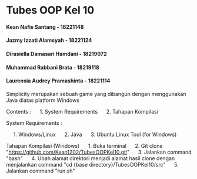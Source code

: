 # Tubes OOP Kel 10
#### Kean Nafis Santang - 18221148
#### Jazmy Izzati Alamsyah - 18221124
#### Dirasiella Damasari Hamdani - 18219072
#### Muhammad Rabbani Brata - 18219118
#### Laurensia Audrey Pramashinta - 18221114

Simplicity merupakan sebuah game yang dibangun dengan menggunakan Java diatas platform Windows

Contents :
&nbsp;&nbsp;&nbsp;&nbsp;    1. System Requirements
&nbsp;&nbsp;&nbsp;&nbsp;    2. Tahapan Kompilasi
    

System Requirements :

&nbsp;&nbsp;&nbsp;&nbsp;    1. Windows/Linux
&nbsp;&nbsp;&nbsp;&nbsp;    2. Java
&nbsp;&nbsp;&nbsp;&nbsp;    3. Ubuntu Linux Tool (for Windows) 

Tahapan Kompilasi (Windows)
&nbsp;&nbsp;&nbsp;&nbsp;    1. Buka terminal
&nbsp;&nbsp;&nbsp;&nbsp;    2. Git clone "https://github.com/Kean1202/TubesOOPKel10.git"
&nbsp;&nbsp;&nbsp;&nbsp;    3. Jalankan command "bash"
&nbsp;&nbsp;&nbsp;&nbsp;    4. Ubah alamat direktori menjadi alamat hasil clone dengan menjalankan command "cd {base directory}/TubesOOPKel10/src"
&nbsp;&nbsp;&nbsp;&nbsp;    5. Jalankan command "run.sh"


    


